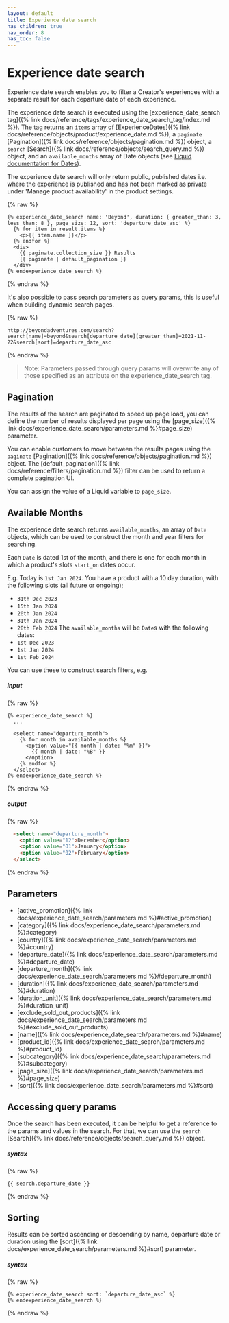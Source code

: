 ```yaml
---
layout: default
title: Experience date search
has_children: true
nav_order: 8
has_toc: false
---
```


# Experience date search

Experience date search enables you to filter a Creator's experiences with a separate result for each departure date of each experience.

The experience date search is executed using the [experience_date_search tag]({% link docs/reference/tags/experience_date_search_tag/index.md %}). The tag returns an `items` array of [ExperienceDates]({% link docs/reference/objects/product/experience_date.md %}), a `paginate` [Pagination]({% link docs/reference/objects/pagination.md %}) object, a `search` [Search]({% link docs/reference/objects/search_query.md %}) object, and an `available_months` array of Date objects (see [Liquid documentation for Dates](https://shopify.github.io/liquid/filters/date)).

The experience date search will only return public, published dates i.e. where the experience is published and has not been marked as private under 'Manage product availability' in the product settings.

{% raw %}
```liquid
{% experience_date_search name: 'Beyond', duration: { greater_than: 3, less_than: 8 }, page_size: 12, sort: 'departure_date_asc' %}
  {% for item in result.items %}
    <p>{{ item.name }}</p>
  {% endfor %}
  <div>
    {{ paginate.collection_size }} Results
    {{ paginate | default_pagination }}
  </div>
{% endexperience_date_search %}
```
{% endraw %}

It's also possible to pass search parameters as query params, this is useful when building dynamic search pages.

{% raw %}
```
http://beyondadventures.com/search?search[name]=beyond&search[departure_date][greater_than]=2021-11-22&search[sort]=departure_date_asc
```
{% endraw %}

> Note: Parameters passed through query params will overwrite any of those specified as an attribute on the experience_date_search tag.

## Pagination
The results of the search are paginated to speed up page load, you can define the number of results displayed per page using the [page_size]({% link docs/experience_date_search/parameters.md %}#page_size) parameter.

You can enable customers to move between the results pages using the `paginate` [Pagination]({% link docs/reference/objects/pagination.md %}) object. The [default_pagination]({% link docs/reference/filters/pagination.md %}) filter can be used to return a complete pagination UI.

You can assign the value of a Liquid variable to `page_size`.

## Available Months
The experience date search returns `available_months`, an array of `Date` objects, which can be used to construct the month and year filters for searching.

Each `Date` is dated 1st of the month, and there is one for each month in which a product's slots `start_on` dates occur.

E.g. Today is `1st Jan 2024`. You have a product with a 10 day duration, with the following slots (all future or ongoing);
- `31th Dec 2023`
- `15th Jan 2024`
- `20th Jan 2024`
- `31th Jan 2024`
- `28th Feb 2024`
The `available_months` will be `Date`s with the following dates:
- `1st Dec 2023`
- `1st Jan 2024`
- `1st Feb 2024`

You can use these to construct search filters, e.g.

##### input
{% raw %}
```liquid
{% experience_date_search %}
  ...

  <select name="departure_month">
    {% for month in available_months %}
      <option value="{{ month | date: "%m" }}">
        {{ month | date: "%B" }}
      </option>
    {% endfor %}
  </select>
{% endexperience_date_search %}
```
{% endraw %}

##### output
{% raw %}
```html
  <select name="departure_month">
    <option value="12">December</option>
    <option value="01">January</option>
    <option value="02">February</option>
  </select>
```
{% endraw %}

## Parameters
- [active_promotion]({% link docs/experience_date_search/parameters.md %}#active_promotion)
- [category]({% link docs/experience_date_search/parameters.md %}#category)
- [country]({% link docs/experience_date_search/parameters.md %}#country)
- [departure_date]({% link docs/experience_date_search/parameters.md %}#departure_date)
- [departure_month]({% link docs/experience_date_search/parameters.md %}#departure_month)
- [duration]({% link docs/experience_date_search/parameters.md %}#duration)
- [duration_unit]({% link docs/experience_date_search/parameters.md %}#duration_unit)
- [exclude_sold_out_products]({% link docs/experience_date_search/parameters.md %}#exclude_sold_out_products)
- [name]({% link docs/experience_date_search/parameters.md %}#name)
- [product_id]({% link docs/experience_date_search/parameters.md %}#product_id)
- [subcategory]({% link docs/experience_date_search/parameters.md %}#subcategory)
- [page_size]({% link docs/experience_date_search/parameters.md %}#page_size)
- [sort]({% link docs/experience_date_search/parameters.md %}#sort)

## Accessing query params
Once the search has been executed, it can be helpful to get a reference to the params and values in the search. For that, we can use the `search` [Search]({% link docs/reference/objects/search_query.md %}) object.

##### syntax
{% raw %}
```
{{ search.departure_date }}
```
{% endraw %}

## Sorting
Results can be sorted ascending or descending by name, departure date or duration using the [sort]({% link docs/experience_date_search/parameters.md %}#sort) parameter.

##### syntax
{% raw %}
```
{% experience_date_search sort: `departure_date_asc` %}
{% endexperience_date_search %}
```
{% endraw %}
